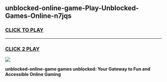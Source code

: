 
## unblocked-online-game-Play-Unblocked-Games-Online-n7jqs
<h3>
<a href="https://premium76.site?title=unblocked-online-game&ref=25A">CLICK TO PLAY</a></h3>
<hr>

<h3>
<a href="https://premium76.site?title=unblocked-online-game&ref=25A">CLICK 2 PLAY</a>
  
</h3>

<a href="https://premium76.site?title=unblocked-online-game&ref=25A"><img src="https://clearcache.store/games.png"></a>


**unblocked-online-game games unblocked: Your Gateway to Fun and Accessible Online Gaming**
